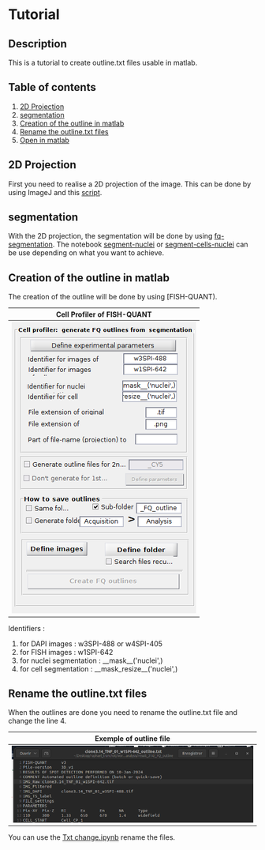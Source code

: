 # Tutorial

## Description
This is a tutorial to create outline.txt files usable in matlab.

## Table of contents
1. [2D Projection](#projection)
2. [segmentation](#segmentation)
3. [Creation of the outline in matlab](#outline)
4. [Rename the outline.txt files](#rename)
5. [Open in matlab](#matlab)

   
## 2D Projection 
First you need to realise a 2D projection of the image.
This can be done by using ImageJ and this [script](https://github.com/raphaeluniversitebdx/StageM2/blob/main/segmentation_fixed_cells/Z_project_all_file_mac).
 


## segmentation
With the 2D projection, the segmentation will be done by using [fq-segmentation](https://github.com/fish-quant/fq-segmentation/).
The notebook [segment-nuclei](https://github.com/fish-quant/fq-segmentation/blob/master/notebooks/segment-cells-nuclei.ipynb) or [segment-cells-nuclei](https://github.com/fish-quant/fq-segmentation/blob/master/notebooks/segment-cells-nuclei.ipynb) can be use depending on what you want to achieve. 



## Creation of the outline in matlab
The creation of the outline will be done by using [FISH-QUANT).

| Cell Profiler of FISH-QUANT |
|------------- |
| ![](image_tuto/parametre_CP.png "Example of parameters for Cell Profiler in FISH-QUANT")|

Identifiers : 
1. for DAPI images : w3SPI-488 or w4SPI-405
2. for FISH images : w1SPI-642
3. for nuclei segmentation : \_\_mask_\_('nuclei',)
4. for cell segmentation : \_\_mask\_resize_\_('nuclei',)

## Rename the outline.txt files
When the outlines are done you need to rename the outline.txt file and change the line 4. 

| Exemple of outline file |
|------------- |
| ![](image_tuto/exemple_outline_file.png "Example of correct outline file")|

You can use the [Txt change.ipynb](https://github.com/raphaeluniversitebdx/StageM2/blob/main/segmentation_fixed_cells/Txt%20change.ipynb) rename the files. 



